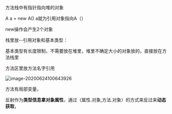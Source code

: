 方法栈中有指针指向堆的对象

A a = new A() a就为引用对象指向A（）

new操作会产生2个对象

栈里放--引用对象和基本类型：

基本类型有长度限制，不需要放在堆里，堆里不确定大小的对象放的，直接放在方法栈里

方法区里放方法名字引用

![image-20200624100643926](C:%5CUsers%5Clenovo%5CAppData%5CRoaming%5CTypora%5Ctypora-user-images%5Cimage-20200624100643926.png)

方法有局部变量，

反射作为**类型信息拿对象属性**，通过（属性.对象,方法.对象）的方式来反过来**动态获取**，

